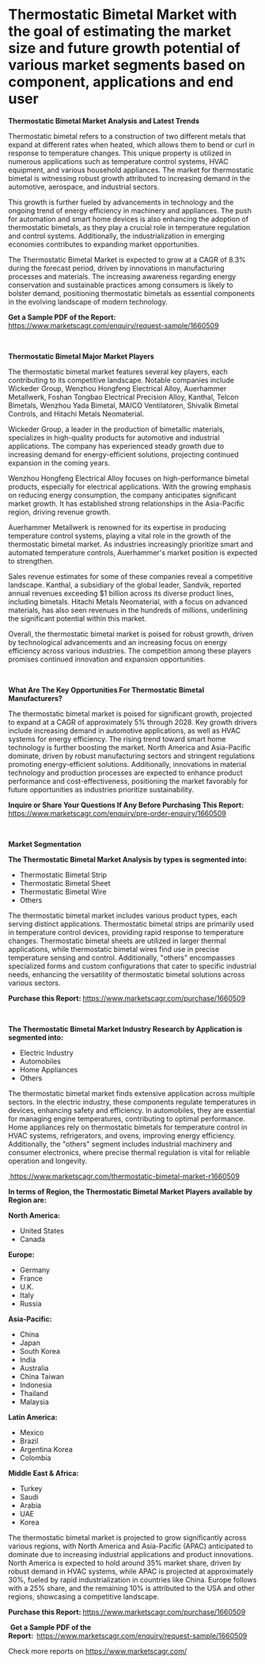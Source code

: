 <p><h1>Thermostatic Bimetal Market with the goal of estimating the market size and future growth potential of various market segments based on component, applications and end user</h1></p><p><strong>Thermostatic Bimetal Market Analysis and Latest Trends</strong></p>
<p><p>Thermostatic bimetal refers to a construction of two different metals that expand at different rates when heated, which allows them to bend or curl in response to temperature changes. This unique property is utilized in numerous applications such as temperature control systems, HVAC equipment, and various household appliances. The market for thermostatic bimetal is witnessing robust growth attributed to increasing demand in the automotive, aerospace, and industrial sectors. </p><p>This growth is further fueled by advancements in technology and the ongoing trend of energy efficiency in machinery and appliances. The push for automation and smart home devices is also enhancing the adoption of thermostatic bimetals, as they play a crucial role in temperature regulation and control systems. Additionally, the industrialization in emerging economies contributes to expanding market opportunities. </p><p>The Thermostatic Bimetal Market is expected to grow at a CAGR of 8.3% during the forecast period, driven by innovations in manufacturing processes and materials. The increasing awareness regarding energy conservation and sustainable practices among consumers is likely to bolster demand, positioning thermostatic bimetals as essential components in the evolving landscape of modern technology.</p></p>
<p><strong>Get a Sample PDF of the Report:&nbsp;</strong> <a href="https://www.marketscagr.com/enquiry/request-sample/1660509?utm_campaign=3533&utm_medium=2&utm_source=Github&utm_content=ia&utm_term=01042025&utm_id=thermostatic-bimetal">https://www.marketscagr.com/enquiry/request-sample/1660509</a></p>
<p>&nbsp;</p>
<p><strong>Thermostatic Bimetal Major Market Players</strong></p>
<p><p>The thermostatic bimetal market features several key players, each contributing to its competitive landscape. Notable companies include Wickeder Group, Wenzhou Hongfeng Electrical Alloy, Auerhammer Metallwerk, Foshan Tongbao Electrical Precision Alloy, Kanthal, Telcon Bimetals, Wenzhou Yada Bimetal, MAICO Ventilatoren, Shivalik Bimetal Controls, and Hitachi Metals Neomaterial.</p><p>Wickeder Group, a leader in the production of bimetallic materials, specializes in high-quality products for automotive and industrial applications. The company has experienced steady growth due to increasing demand for energy-efficient solutions, projecting continued expansion in the coming years.</p><p>Wenzhou Hongfeng Electrical Alloy focuses on high-performance bimetal products, especially for electrical applications. With the growing emphasis on reducing energy consumption, the company anticipates significant market growth. It has established strong relationships in the Asia-Pacific region, driving revenue growth.</p><p>Auerhammer Metallwerk is renowned for its expertise in producing temperature control systems, playing a vital role in the growth of the thermostatic bimetal market. As industries increasingly prioritize smart and automated temperature controls, Auerhammer's market position is expected to strengthen.</p><p>Sales revenue estimates for some of these companies reveal a competitive landscape. Kanthal, a subsidiary of the global leader, Sandvik, reported annual revenues exceeding $1 billion across its diverse product lines, including bimetals. Hitachi Metals Neomaterial, with a focus on advanced materials, has also seen revenues in the hundreds of millions, underlining the significant potential within this market.</p><p>Overall, the thermostatic bimetal market is poised for robust growth, driven by technological advancements and an increasing focus on energy efficiency across various industries. The competition among these players promises continued innovation and expansion opportunities.</p></p>
<p>&nbsp;</p>
<p><strong>What Are The Key Opportunities For Thermostatic Bimetal Manufacturers?</strong></p>
<p><p>The thermostatic bimetal market is poised for significant growth, projected to expand at a CAGR of approximately 5% through 2028. Key growth drivers include increasing demand in automotive applications, as well as HVAC systems for energy efficiency. The rising trend toward smart home technology is further boosting the market. North America and Asia-Pacific dominate, driven by robust manufacturing sectors and stringent regulations promoting energy-efficient solutions. Additionally, innovations in material technology and production processes are expected to enhance product performance and cost-effectiveness, positioning the market favorably for future opportunities as industries prioritize sustainability.</p></p>
<p><strong>Inquire or Share Your Questions If Any Before Purchasing This Report:</strong> <a href="https://www.marketscagr.com/enquiry/pre-order-enquiry/1660509?utm_campaign=3533&utm_medium=2&utm_source=Github&utm_content=ia&utm_term=01042025&utm_id=thermostatic-bimetal">https://www.marketscagr.com/enquiry/pre-order-enquiry/1660509</a></p>
<p>&nbsp;</p>
<p><strong>Market Segmentation</strong></p>
<p><strong>The Thermostatic Bimetal Market Analysis by types is segmented into:</strong></p>
<p><ul><li>Thermostatic Bimetal Strip</li><li>Thermostatic Bimetal Sheet</li><li>Thermostatic Bimetal Wire</li><li>Others</li></ul></p>
<p><p>The thermostatic bimetal market includes various product types, each serving distinct applications. Thermostatic bimetal strips are primarily used in temperature control devices, providing rapid response to temperature changes. Thermostatic bimetal sheets are utilized in larger thermal applications, while thermostatic bimetal wires find use in precise temperature sensing and control. Additionally, "others" encompasses specialized forms and custom configurations that cater to specific industrial needs, enhancing the versatility of thermostatic bimetal solutions across various sectors.</p></p>
<p><strong>Purchase this Report:&nbsp;</strong><a href="https://www.marketscagr.com/purchase/1660509?utm_campaign=3533&utm_medium=2&utm_source=Github&utm_content=ia&utm_term=01042025&utm_id=thermostatic-bimetal">https://www.marketscagr.com/purchase/1660509</a></p>
<p>&nbsp;</p>
<p><strong>The Thermostatic Bimetal Market Industry Research by Application is segmented into:</strong></p>
<p><ul><li>Electric Industry</li><li>Automobiles</li><li>Home Appliances</li><li>Others</li></ul></p>
<p><p>The thermostatic bimetal market finds extensive application across multiple sectors. In the electric industry, these components regulate temperatures in devices, enhancing safety and efficiency. In automobiles, they are essential for managing engine temperatures, contributing to optimal performance. Home appliances rely on thermostatic bimetals for temperature control in HVAC systems, refrigerators, and ovens, improving energy efficiency. Additionally, the "others" segment includes industrial machinery and consumer electronics, where precise thermal regulation is vital for reliable operation and longevity.</p></p>
<p><a href="https://www.marketscagr.com/thermostatic-bimetal-market-r1660509?utm_campaign=3533&utm_medium=2&utm_source=Github&utm_content=ia&utm_term=01042025&utm_id=thermostatic-bimetal">&nbsp;https://www.marketscagr.com/thermostatic-bimetal-market-r1660509</a></p>
<p><strong>In terms of Region, the Thermostatic Bimetal Market Players available by Region are:</strong></p>
<p>
    <p> <strong> North America: </strong>
        <ul>
            <li>United States</li>
            <li>Canada</li>
        </ul>
        </p> 
    <p> <strong> Europe: </strong>
        <ul>
            <li>Germany</li>
            <li>France</li>
            <li>U.K.</li>
            <li>Italy</li>
            <li>Russia</li>
        </ul>
        </p> 
    <p> <strong> Asia-Pacific: </strong>
        <ul>
            <li>China</li>
            <li>Japan</li>
            <li>South Korea</li>
            <li>India</li>
            <li>Australia</li>
            <li>China Taiwan</li>
            <li>Indonesia</li>
            <li>Thailand</li>
            <li>Malaysia</li>
        </ul>
        </p> 
    <p> <strong> Latin America: </strong>
        <ul>
            <li>Mexico</li>
            <li>Brazil</li>
            <li>Argentina Korea</li>
            <li>Colombia</li>
        </ul>
        </p> 
    <p> <strong> Middle East & Africa: </strong>
        <ul>
            <li>Turkey</li>
            <li>Saudi</li>
            <li>Arabia</li>
            <li>UAE</li>
            <li>Korea</li>
        </ul>
    </p>
    </p>
<p><p>The thermostatic bimetal market is projected to grow significantly across various regions, with North America and Asia-Pacific (APAC) anticipated to dominate due to increasing industrial applications and product innovations. North America is expected to hold around 35% market share, driven by robust demand in HVAC systems, while APAC is projected at approximately 30%, fueled by rapid industrialization in countries like China. Europe follows with a 25% share, and the remaining 10% is attributed to the USA and other regions, showcasing a competitive landscape.</p></p>
<p><strong>Purchase this Report: </strong><a href="https://www.marketscagr.com/purchase/1660509?utm_campaign=3533&utm_medium=2&utm_source=Github&utm_content=ia&utm_term=01042025&utm_id=thermostatic-bimetal">https://www.marketscagr.com/purchase/1660509</a></p>
<p>&nbsp;<strong>Get a Sample PDF of the Report:&nbsp;&nbsp;</strong><a href="https://www.marketscagr.com/enquiry/request-sample/1660509?utm_campaign=3533&utm_medium=2&utm_source=Github&utm_content=ia&utm_term=01042025&utm_id=thermostatic-bimetal">https://www.marketscagr.com/enquiry/request-sample/1660509</a></p>
<p><strong></strong></p>
<p>Check more reports on <a href="https://www.marketscagr.com/?utm_campaign=3533&utm_medium=2&utm_source=Github&utm_content=ia&utm_term=01042025&utm_id=thermostatic-bimetal">https://www.marketscagr.com/</a></p>